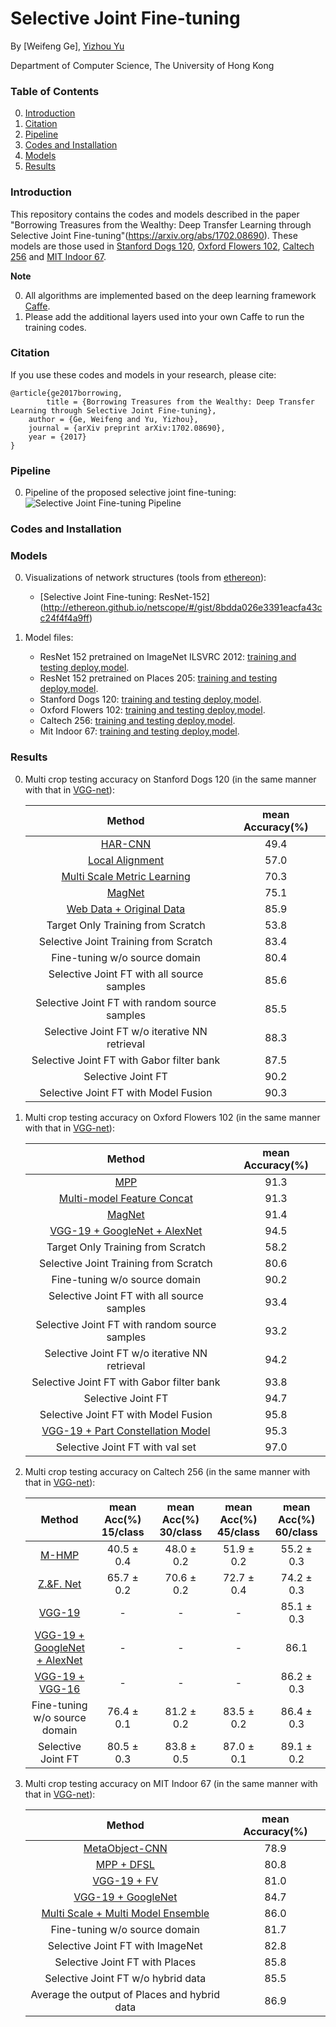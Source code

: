 # Selective Joint Fine-tuning

By [Weifeng Ge], [Yizhou Yu](http://i.cs.hku.hk/~yzyu/)

Department of Computer Science, The University of Hong Kong

### Table of Contents
0. [Introduction](#introduction)
0. [Citation](#citation)
0. [Pipeline](#pipeline)
0. [Codes and Installation](#codes-and-installation)
0. [Models](#models)
0. [Results](#results)

### Introduction

This repository contains the codes and models described in the paper "Borrowing Treasures from the Wealthy: Deep Transfer Learning through Selective Joint Fine-tuning"(https://arxiv.org/abs/1702.08690). These models are those used in [Stanford Dogs 120](http://vision.stanford.edu/aditya86/ImageNetDogs/), [Oxford Flowers 102](http://www.robots.ox.ac.uk/~vgg/data/flowers/102/), [Caltech 256](http://authors.library.caltech.edu/7694/) and [MIT Indoor 67](http://web.mit.edu/torralba/www/indoor.html).

**Note**

0. All algorithms are implemented based on the deep learning framework [Caffe](https://github.com/BVLC/caffe).
0. Please add the additional layers used into your own Caffe to run the training codes.

### Citation

If you use these codes and models in your research, please cite:

	@article{ge2017borrowing,
	        title = {Borrowing Treasures from the Wealthy: Deep Transfer Learning through Selective Joint Fine-tuning},
		author = {Ge, Weifeng and Yu, Yizhou},
		journal = {arXiv preprint arXiv:1702.08690},
		year = {2017}
	}

### Pipeline
0. Pipeline of the proposed selective joint fine-tuning:
	![Selective Joint Fine-tuning Pipeline](https://github.com/ZYYSzj/Selective-Joint-Fine-tuning/blob/master/selective_joint_ft/cvpr2017_img1.png)


### Codes and Installation



### Models

0. Visualizations of network structures (tools from [ethereon](http://ethereon.github.io/netscope/quickstart.html)):
	- [Selective Joint Fine-tuning: ResNet-152] (http://ethereon.github.io/netscope/#/gist/8bdda026e3391eacfa43cc24f4f4a9ff)

0. Model files:
	- ResNet 152 pretrained on ImageNet ILSVRC 2012: [training and testing deploy](https://gist.github.com/ZYYSzj/c5c80129db55594238f16c10a3f8e108),[model](https://gist.github.com/ZYYSzj/c5c80129db55594238f16c10a3f8e108).
	- ResNet 152 pretrained on Places 205: [training and testing deploy](https://gist.github.com/ZYYSzj/c5c80129db55594238f16c10a3f8e108),[model](https://gist.github.com/ZYYSzj/c5c80129db55594238f16c10a3f8e108).
	- Stanford Dogs 120: [training and testing deploy](https://gist.github.com/ZYYSzj/8bdda026e3391eacfa43cc24f4f4a9ff),[model](https://gist.github.com/ZYYSzj/c5c80129db55594238f16c10a3f8e108).
	- Oxford Flowers 102: [training and testing deploy](https://gist.github.com/ZYYSzj/8bdda026e3391eacfa43cc24f4f4a9ff),[model](https://gist.github.com/ZYYSzj/c5c80129db55594238f16c10a3f8e108).
	- Caltech 256: [training and testing deploy](https://gist.github.com/ZYYSzj/8bdda026e3391eacfa43cc24f4f4a9ff),[model](https://gist.github.com/ZYYSzj/c5c80129db55594238f16c10a3f8e108).
	- Mit Indoor 67: [training and testing deploy](https://gist.github.com/ZYYSzj/8bdda026e3391eacfa43cc24f4f4a9ff),[model](https://gist.github.com/ZYYSzj/c5c80129db55594238f16c10a3f8e108).

### Results

0. Multi crop testing accuracy on Stanford Dogs 120 (in the same manner with that in [VGG-net](http://www.robots.ox.ac.uk/~vgg/research/very_deep/)):

	Method|mean Accuracy(%)
	:---:|:---:
	[HAR-CNN](http://www.linyq.com/hyper-cvpr2015.pdf)|49.4
	[Local Alignment](https://link.springer.com/article/10.1007/s11263-014-0741-5)|57.0
	[Multi Scale Metric Learning](https://arxiv.org/abs/1402.0453)|70.3
	[MagNet](https://arxiv.org/abs/1511.05939)|75.1
	[Web Data + Original Data](https://arxiv.org/abs/1511.06789)|85.9
	Target Only Training from Scratch|53.8
	Selective Joint Training from Scratch|83.4
	Fine-tuning w/o source domain|80.4
	Selective Joint FT with all source samples|85.6
	Selective Joint FT with random source samples|85.5
	Selective Joint FT w/o iterative NN retrieval|88.3
	Selective Joint FT with Gabor filter bank|87.5
	Selective Joint FT|90.2
	Selective Joint FT with Model Fusion|90.3
	
0. Multi crop testing accuracy on Oxford Flowers 102 (in the same manner with that in [VGG-net](http://www.robots.ox.ac.uk/~vgg/research/very_deep/)):

	Method|mean Accuracy(%)
	:---:|:---:
	[MPP](http://ieeexplore.ieee.org/document/7301274/)|91.3
	[Multi-model Feature Concat](https://arxiv.org/abs/1406.5774)|91.3
	[MagNet](https://arxiv.org/abs/1511.05939)|91.4
	[VGG-19 + GoogleNet + AlexNet](https://arxiv.org/abs/1506.02565)|94.5
	Target Only Training from Scratch|58.2
	Selective Joint Training from Scratch|80.6
	Fine-tuning w/o source domain|90.2
	Selective Joint FT with all source samples|93.4
	Selective Joint FT with random source samples|93.2
	Selective Joint FT w/o iterative NN retrieval|94.2
	Selective Joint FT with Gabor filter bank|93.8
	Selective Joint FT|94.7
	Selective Joint FT with Model Fusion|95.8
	[VGG-19 + Part Constellation Model](https://arxiv.org/abs/1504.08289)|95.3
	Selective Joint FT with val set|97.0

0. Multi crop testing accuracy on Caltech 256 (in the same manner with that in [VGG-net](http://www.robots.ox.ac.uk/~vgg/research/very_deep/)):

	Method|mean Acc(%) 15/class|mean Acc(%) 30/class|mean Acc(%) 45/class|mean Acc(%) 60/class
	:---:|:---:|:---:|:---:|:---:
	[M-HMP](http://rse-lab.cs.washington.edu/papers/multipath-sparse-coding-cvpr-13.pdf)|40.5 ± 0.4|48.0 ± 0.2|51.9 ± 0.2|55.2 ± 0.3
	[Z.&F. Net](https://www.cs.nyu.edu/~fergus/papers/zeilerECCV2014.pdf)|65.7 ± 0.2|70.6 ± 0.2|72.7 ± 0.4|74.2 ± 0.3
	[VGG-19](https://arxiv.org/abs/1409.1556)|-|-|-|85.1 ± 0.3
	[VGG-19 + GoogleNet + AlexNet](https://arxiv.org/abs/1506.02565)|-|-|-|86.1
	[VGG-19 + VGG-16](https://arxiv.org/abs/1409.1556)|-|-|-|86.2 ± 0.3
	Fine-tuning w/o source domain|76.4 ± 0.1|81.2 ± 0.2|83.5 ± 0.2|86.4 ± 0.3
	Selective Joint FT|80.5 ± 0.3|83.8 ± 0.5|87.0 ± 0.1|89.1 ± 0.2

0. Multi crop testing accuracy on MIT Indoor 67 (in the same manner with that in [VGG-net](http://www.robots.ox.ac.uk/~vgg/research/very_deep/)):

	Method|mean Accuracy(%)
	:---:|:---:
	[MetaObject-CNN](https://arxiv.org/abs/1510.01440)|78.9
	[MPP + DFSL](https://pdfs.semanticscholar.org/33d6/a99d497540a17783d237013483dbfa506cd7.pdf)|80.8
	[VGG-19 + FV](https://www.robots.ox.ac.uk/~vgg/publications/2015/Cimpoi15a/cimpoi15a.pdf)|81.0
	[VGG-19 + GoogleNet](https://arxiv.org/abs/1506.02565)|84.7
	[Multi Scale + Multi Model Ensemble](http://www.cv-foundation.org/openaccess/content_cvpr_2016/papers/Herranz_Scene_Recognition_With_CVPR_2016_paper.pdf)|86.0
	Fine-tuning w/o source domain|81.7
	Selective Joint FT with ImageNet|82.8
	Selective Joint FT with Places|85.8
	Selective Joint FT w/o hybrid data|85.5
	Average the output of Places and hybrid data|86.9
